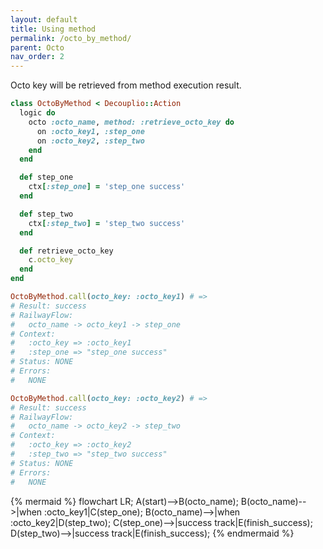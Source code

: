 ```yaml
---
layout: default
title: Using method
permalink: /octo_by_method/
parent: Octo
nav_order: 2
---
```


Octo key will be retrieved from method execution result.

```ruby
class OctoByMethod < Decouplio::Action
  logic do
    octo :octo_name, method: :retrieve_octo_key do
      on :octo_key1, :step_one
      on :octo_key2, :step_two
    end
  end

  def step_one
    ctx[:step_one] = 'step_one success'
  end

  def step_two
    ctx[:step_two] = 'step_two success'
  end

  def retrieve_octo_key
    c.octo_key
  end
end

OctoByMethod.call(octo_key: :octo_key1) # =>
# Result: success
# RailwayFlow:
#   octo_name -> octo_key1 -> step_one
# Context:
#   :octo_key => :octo_key1
#   :step_one => "step_one success"
# Status: NONE
# Errors:
#   NONE

OctoByMethod.call(octo_key: :octo_key2) # =>
# Result: success
# RailwayFlow:
#   octo_name -> octo_key2 -> step_two
# Context:
#   :octo_key => :octo_key2
#   :step_two => "step_two success"
# Status: NONE
# Errors:
#   NONE
```

{% mermaid %}
  flowchart LR;
      A(start)-->B(octo_name);
      B(octo_name)-->|when :octo_key1|C(step_one);
      B(octo_name)-->|when :octo_key2|D(step_two);
      C(step_one)-->|success track|E(finish_success);
      D(step_two)-->|success track|E(finish_success);
{% endmermaid %}
